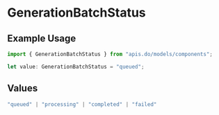 # GenerationBatchStatus

## Example Usage

```typescript
import { GenerationBatchStatus } from "apis.do/models/components";

let value: GenerationBatchStatus = "queued";
```

## Values

```typescript
"queued" | "processing" | "completed" | "failed"
```